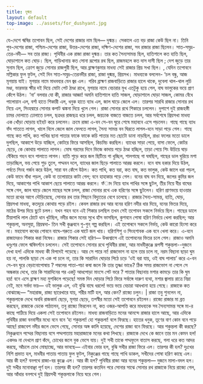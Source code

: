 ```yaml
---
title: দুষ্মন্ত
layout: default
top-image: ../assets/for_dushyant.jpg
---
```


 যে-দেশে ঋষির তপােবন ছিল, সেই দেশের রাজার নাম ছিল— দুষ্মন্ত।
 সেকালে এত বড় রাজা কেউ ছিল না। তিনি পুব-দেশের রাজা, পশ্চিম-দেশের রাজা, উত্তর-দেশের রাজা, দক্ষিণ-দেশের রাজা, সব রাজার রাজা ছিলেন। সাত-সমুদ্র-তের-নদী— সব তার রাজ্য। পৃথিবীর এক রাজা রাজা দুষ্মন্ত। তার কত সৈন্যসামন্ত ছিল, হাতিশালে কত হাতি ছিল, ঘােড়াশালে কত ঘােড়। ছিল, গাড়িখানায় কত সােনা রূপাের রথ ছিল, রাজমহলে কত দাস দাসী ছিল ; দেশ জুড়ে তার সুনাম ছিল, ক্রোশ জুড়ে সােনার রাজপুরী ছিল, আর ব্রাহ্মণকুমার মাধব্য সেই রাজার প্রিয় সখা ছিল। , যেদিন তপােবনে মল্লিকার ফুল ফুটল, সেই দিন সাত-সমুদ্র-তেরনদীর রাজা, রাজা দুষ্মন্ত, প্রিয়সখ। মাধব্যকে বললেন- ‘চল বন্ধু, আজ মৃগয়ায় যাই।
মৃগয়ার নামে মাধবব্যর যেন জ্বর এল। গরিব ব্রাহ্মণ রাজবাড়িতে রাজার হালে থাকে, দুবেলা থাল-থাল লুচি মণ্ডা, ভারভার ক্ষীর দই দিয়ে মােটা পেট ঠাণ্ডা রাখে, মৃগয়ার নামে বেচারার মুখ এতটুকু হয়ে গেল, বাঘ ভালুকের ভয়ে প্রাণ কেঁপে উঠল।
 ‘না’ বলবার যাে কী, রাজার আজ্ঞা!
 অমনি হাতিশালে হাতি সাজল, ঘােড়াশালে ঘােড়া সাজল, কোমর বেঁধে পালােয়ান এল, বর্শা হাতে শিকারী এল, ধনুক হাতে ব্যাধ এল, জাল ঘাড়ে জেলে এল। তারপর সারথি রাজার সােনার রথ নিয়ে এল, সিংহদ্বারে সােনার কপাট ঝঙ্কনা দিয়ে খুলে গেল।
     রাজা সােনার রথে শিকারে চললেন। দুপাশে দুই রাজহস্তী চামর দোলাতে ঢােলাতে চলল, ছত্রধর রাজছত্র ধরে চলল, জয়ঢাক বাজতে বাজতে চলল, আর সর্বশেষে প্রিয়সখা মাধব্য এক খোঁড়া ঘােড়ায় হইহট করে চললেন।
     ক্রমে রাজা এ-বন সে-বন ঘুরে শেষে মহাবনে এসে পড়লেন। গাছে গাছে ব্যাধ ফঁদ পাততে লাগল, খালে বিলে জেলে জাল ফেলতে লাগল, সৈন্য সামন্ত বন ঘিরতে লাগল-বনে সাড়া পড়ে গেল।
     গাছে গাছে কত পাখি, কত পাখির ছানা পাতার ফাকে ফাকে কচি পাতার মত ছােটো ডানা নাড়ছিল, রাঙা ফলের মতাে ডালে দুলছিল, আকাশে উড়ে যাচ্ছিল, কোটরে ফিরে আসছিল, কিচমিচ করছিল। ব্যাধের সাড়া পেয়ে, বাসা ফেলে, কোটর ছেড়ে, কে কোথায় পালাতে লাগল।
     মােষ গরমের দিনে ভিজে কাদায় পড়ে ঠাণ্ডা হচ্ছিল, তাড়া পেয়ে শিং উচিয়ে ঘাড় বেঁকিয়ে গহন বনে পালাতে লাগল। হাতি শুড়ে করে জল ছিটিয়ে গা ধুচ্ছিল, শালগাছে গা ঘষছিল, গাছের ডাল ঘুরিয়ে মশা তাড়াচ্ছিল, ভয় পেয়ে শুড় তুলে, পদ্মবন দলে, ব্যাধের জাল ছিড়ে পালাতে আরম্ভ করলে। বনে বাঘ হকার দিয়ে উঠল, পর্বতে সিংহ গর্জন করে উঠল, সারা বন কেঁপে উঠল।
     কত পাখি, কত বরা, কত বাঘ, কত ভালুক, কেউ জালে ধরা পড়ল, কেউ ফাদে বাঁধা পড়ল, কেউ বা তলােয়ারে কাটা গেল; বনে হাহাকার পড়ে গেল। বনের বাঘ বন দিয়ে, জলের কুমির জল দিয়ে, আকাশের পাখি আকাশ ছেয়ে পালাতে আরম্ভ করলে।
   ফঁাদ নিয়ে ব্যাধ পাখির সঙ্গে ছুটল, তীর নিয়ে বীর বাঘের সঙ্গে গেল, জাল ঘাড়ে জেলে মাছের সঙ্গে চলল, রাজা সােনার রথে এক হরিণের সঙ্গে ছুটলেন। হরিণ প্রাণভয়ে হাওয়ার মতাে রথের আগে দৌড়িয়েছে, সােনার রথ তার পিছনে বিদ্যুতের বেগে চলেছে। রাজার সৈন্য-সামন্ত, হাতি, ঘােড়, প্রিয়সখা মাধব্য, কতদূরে কোথায় পড়ে রইল। কেবল রাজার রথ আর বনের হরিণ নদীর ধার দিয়ে, বনের ভিতর দিয়ে, মাঠের উপর দিয়ে ছুটে চলল।
     যখন গহন বনে এই শিকার চলছিল তখন সেই তপােবন সকলে নির্ভয়ে ছিল। গাছের ডালে টিয়াপাখি লাল ঠোটে ধান খুটছিল, নদীর জলে মনের সুখে হাঁস ভাসছিল, কুশবনে পােষা হরিণ নির্ভয়ে খেলা করছিল; আর শকুন্তলা, অনসূয়া, প্রিয়ম্বদা- তিন সখী কুঞ্জবনে গু-গুন্ গল্প করছিল।
     এই তপােৰনে সকলে নির্ভয়, কেউ কারাে হিংসা করে না। মহাযােগ কথের পােবনে বাঘে-গরুতে এক ঘাটে জল খায়। হরিণশিশু ও সিংহশাবক এক বনে খেলা করে। এ-বনে রাজাদেরও শিকার করা নিষেধ। রাজার শিকার সেই হরিণ— উধ্বশ্বাসে এই তপােবনের ভিতর চলে গেল। রাজাও অমনি ধনুঃশর ফেলে ঋষিদর্শনে চললেন।
  সেই তপােবনে সােনার রথে পৃথিবীর রাজা, আর মাধবীকুঞ্জে রূপসী শকুন্তলা--দুজনে দেখা হল!
  এদিকে মাধব্য কী বিপদেই পড়েছে। আর সে পারে না! রাজভােগ না হলে তার চলে না, নরম বিছানা ছাড়া ঘুম হয় না, পালকি ছাড়া সে এক পা চলে না, তার কি সারাদিন ঘােড়ার পিঠে চড়ে ‘ওই বরা যায়, ওই বাঘ পালায়’ করে এ-বন সে-বন ঘুরে বেড়ানােপােষায় ? পম্বলের পাতা-পচা কষা জলে কি তার তৃষ্ণা ভাঙে? ঠিক সময় রাজভােগ না পেলে সে অন্ধকার দেখে, তার কি সারাদিনের পর একটু আধপােড়া মাংসে পেট ভরে ? পাতার বিছানায় মশার কামড়ে তার কি ঘুম হয়! বনে এসে ব্রাহ্মণ মহা মুশকিলে পড়েছে! সমস্ত দিন ঘােড়ার পিঠে ফিরে সর্বাঙ্গে দারুণ ব্যথা, মশার জ্বালায় রাত্রে নিদ্রা নেই, মনে সর্বদা ভয়— ওই ভালুক এল, ওই বুঝি বাঘে ধরলে! ভয়ে ভয়ে বেচারা আধখানা হয়ে গেছে। রাজাকে কত বােঝাচ্ছে— “মহারাজ, রাজ্য ছারেখারে যায়, শরীর মাটি হল, আর কেন? রাজ্যে চলুন। | রাজা তবু শুনলেন না, শকুন্তলাকে দেখে অবধি রাজকার্য ছেড়ে, মৃগয়া ছেড়ে, তপস্বীর মতাে সেই তপােবনে রইলেন। রাজ্যে রাজার মা ব্ৰত করছেন, রাজাকে ডেকে পাঠালেন, তবু রাজ্যে ফিরলেন না, কত ওজর-আপত্তি করে মাধব্যকে সব সৈন্যসামন্ত সঙ্গে মা-র কাছে পাঠিয়ে দিয়ে একলা সেই তপােবনে রইলেন।
  মাধব্য রাজবাড়িতে মনের আনন্দে রাজার হালে আছে, আর এদিকে পৃথিবীর রাজা বনবাসীর মধ্যে বনে বনে ‘হা শকুন্তলা! হাে শকুন্তলা! বলে ফিরছে। হাতের ধনুক, তূণের বাণ কোন বনে পড়ে আছে! রাজবেশ নদীর জলে ভেসে গেছে, সােনার অঙ্গ কালি হয়েছে, দেশের রাজা বনে ফিরছে।
  আর শকুন্তলা কী করছে?
  নিকুঞ্জবনে পদ্মের বিছানায় বসে পদ্মপাতায় মহারাজাকে মনের কথা লিখছে। রাজাকে দেখে কে জানে তার মন কেমন হল! একদণ্ড না দেখলে প্রাণ কঁদে, চোখের জলে বুক ভেসে যায়। দুই সখী তাকে পদ্মফুলে বাতাস করছে, গলা ধরে কত আদর করছে, আঁচলে চোখ মােছাচ্ছে, আর ভাবছে— এইবার ভাের হল, বুঝি সখীর রাজা ফিরে এল।
  তারপর কী হল?
  দুঃখের নিশি প্রভাত হল, মাধবীর পাতায় পাতায় ফুল ফুটল, নিকুঞ্জের গাছে গাছে পাখি ডাকল, সখীদের পােষা হরিণ কাছে এল।
  আর কী হল? বনপথে রাজা-বর কুঞ্জে এল। আর কী হল?
  পৃথিবীর রাজা আর বনের শকুন্তলা— দুজনে মালা-বদল হল। দুই সখীর মনােবাঞ্ছা পূর্ণ হল।
  তারপর কী হল?
  তারপর কতদিন পরে সােনার সাঝে সােনার রথ রাজাকে নিয়ে রাজ্যে গেল, আর আঁধার বনপথে দুই প্রিয়সখী শকুন্তলাকে নিয়ে ঘরে গেল।
